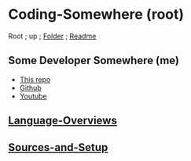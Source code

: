 # Coding-Somewhere (root)

Root ;
up ;
[Folder](https://github.com/Some-Developer-Somewhere/Coding-Somewhere) ;
[Readme](./README.md)

## Some Developer Somewhere (me)

- [This repo](https://github.com/Some-Developer-Somewhere/Coding-Somewhere)
- [Github](https://github.com/Some-Developer-Somewhere)
- [Youtube](https://www.youtube.com/channel/UCsLuF1Ul_jUHy0oaThm3iQQ)

## [Language-Overviews](/Language-Overviews/README.md)

<!-- - [Language-Overviews.md](/Language-Overviews/README.md) -->

## [Sources-and-Setup](/Sources-and-Setup/README.md)

<!-- - [Sources-and-Setup.md](/Sources-and-Setup/README.md) -->

